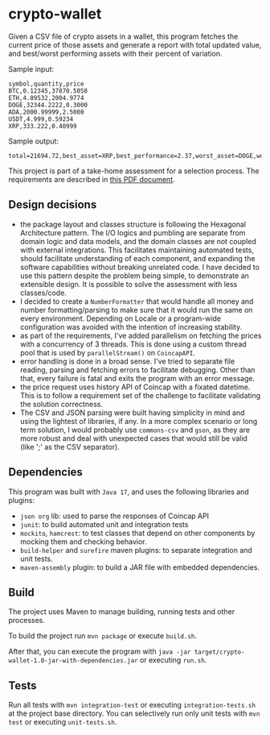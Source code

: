 # crypto-wallet

Given a CSV file of crypto assets in a wallet, this program fetches the current price of those assets and generate a report with total updated value, and best/worst performing assets with their percent of variation.

Sample input:
```csv
symbol,quantity,price
BTC,0.12345,37870.5058
ETH,4.89532,2004.9774
DOGE,32344.2222,0.3000
ADA,2000.99999,2.5000
USDT,4.999,0.59234
XRP,333.222,0.40999
```

Sample output:
```text
total=21694.72,best_asset=XRP,best_performance=2.37,worst_asset=DOGE,worst_performance=0.20
```

This project is part of a take-home assessment for a selection process. The requirements are described in [this PDF document](doc/CodeChallenge-CryptoWallet.pdf).

## Design decisions

 - the package layout and classes structure is following the Hexagonal Architecture pattern. The I/O logics and pumbling are separate from domain logic and data models, and the domain classes are not coupled with external integrations. This facilitates maintaining automated tests, should facilitate understanding of each component, and expanding the software capabilities without breaking unrelated code. I have decided to use this pattern despite the problem being simple, to demonstrate an extensible design. It is possible to solve the assessment with less classes/code.
 - I decided to create a `NumberFormatter` that would handle all money and number formatting/parsing to make sure that it would run the same on every environment. Depending on Locale or a program-wide configuration was avoided with the intention of increasing stability. 
 - as part of the requirements, I've added parallelism on fetching the prices with a concurrency of 3 threads. This is done using a custom thread pool that is used by `parallelStream()` on `CoincapAPI`.
 - error handling is done in a broad sense. I've tried to separate file reading, parsing and fetching errors to facilitate debugging. Other than that, every failure is fatal and exits the program with an error message.
 - the price request uses history API of Coincap with a fixated datetime. This is to follow a requirement set of the challenge to facilitate validating the solution correctness.
 - The CSV and JSON parsing were built having simplicity in mind and using the lightest of libraries, if any. In a more complex scenario or long term solution, I would probably use `commons-csv` and `gson`, as they are more robust and deal with unexpected cases that would still be valid (like ';' as the CSV separator).  

## Dependencies

This program was built with `Java 17`, and uses the following libraries and plugins:

- `json org` lib: used to parse the responses of Coincap API
- `junit`: to build automated unit and integration tests
- `mockito`, `hamcrest`: to test classes that depend on other components by mocking them and checking behavior.
- `build-helper` and `surefire` maven plugins: to separate integration and unit tests.
- `maven-assembly` plugin: to build a JAR file with embedded dependencies.

## Build

The project uses Maven to manage building, running tests and other processes.

To build the project run `mvn package` or execute `build.sh`.

After that, you can execute the program with `java -jar target/crypto-wallet-1.0-jar-with-dependencies.jar` or executing `run.sh`.

## Tests

Run all tests with `mvn integration-test` or executing `integration-tests.sh` at the project base directory. You can selectively run only unit tests with `mvn test` or executing `unit-tests.sh`.
